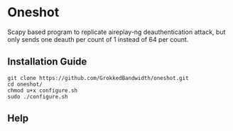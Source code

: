 # Oneshot

Scapy based program to replicate aireplay-ng deauthentication attack, but only sends one deauth per count of 1 instead of 64 per count. 

## Installation Guide
```
git clone https://github.com/GrokkedBandwidth/oneshot.git
cd oneshot/
chmod u+x configure.sh
sudo ./configure.sh
```

## Help
